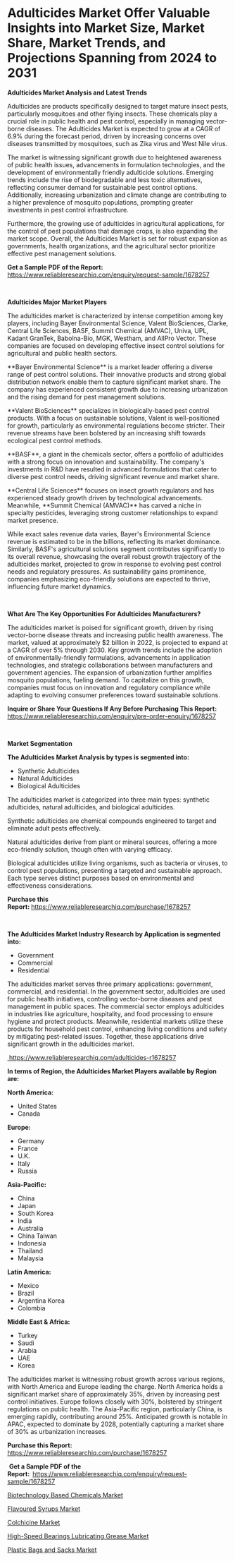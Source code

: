 <p><h1>Adulticides Market Offer Valuable Insights into Market Size, Market Share, Market Trends, and Projections Spanning from 2024 to 2031</h1></p><p><strong>Adulticides Market Analysis and Latest Trends</strong></p>
<p><p>Adulticides are products specifically designed to target mature insect pests, particularly mosquitoes and other flying insects. These chemicals play a crucial role in public health and pest control, especially in managing vector-borne diseases. The Adulticides Market is expected to grow at a CAGR of 6.9% during the forecast period, driven by increasing concerns over diseases transmitted by mosquitoes, such as Zika virus and West Nile virus. </p><p>The market is witnessing significant growth due to heightened awareness of public health issues, advancements in formulation technologies, and the development of environmentally friendly adulticide solutions. Emerging trends include the rise of biodegradable and less toxic alternatives, reflecting consumer demand for sustainable pest control options. Additionally, increasing urbanization and climate change are contributing to a higher prevalence of mosquito populations, prompting greater investments in pest control infrastructure. </p><p>Furthermore, the growing use of adulticides in agricultural applications, for the control of pest populations that damage crops, is also expanding the market scope. Overall, the Adulticides Market is set for robust expansion as governments, health organizations, and the agricultural sector prioritize effective pest management solutions.</p></p>
<p><strong>Get a Sample PDF of the Report:&nbsp;</strong> <a href="https://www.reliableresearchiq.com/enquiry/request-sample/1678257?utm_campaign=1546&utm_medium=2&utm_source=Github&utm_content=ia&utm_term=14102024&utm_id=adulticides">https://www.reliableresearchiq.com/enquiry/request-sample/1678257</a></p>
<p>&nbsp;</p>
<p><strong>Adulticides Major Market Players</strong></p>
<p><p>The adulticides market is characterized by intense competition among key players, including Bayer Environmental Science, Valent BioSciences, Clarke, Central Life Sciences, BASF, Summit Chemical (AMVAC), Univa, UPL, Kadant GranTek, Babolna-Bio, MGK, Westham, and AllPro Vector. These companies are focused on developing effective insect control solutions for agricultural and public health sectors.</p><p>**Bayer Environmental Science** is a market leader offering a diverse range of pest control solutions. Their innovative products and strong global distribution network enable them to capture significant market share. The company has experienced consistent growth due to increasing urbanization and the rising demand for pest management solutions.</p><p>**Valent BioSciences** specializes in biologically-based pest control products. With a focus on sustainable solutions, Valent is well-positioned for growth, particularly as environmental regulations become stricter. Their revenue streams have been bolstered by an increasing shift towards ecological pest control methods.</p><p>**BASF**, a giant in the chemicals sector, offers a portfolio of adulticides with a strong focus on innovation and sustainability. The company's investments in R&D have resulted in advanced formulations that cater to diverse pest control needs, driving significant revenue and market share.</p><p>**Central Life Sciences** focuses on insect growth regulators and has experienced steady growth driven by technological advancements. Meanwhile, **Summit Chemical (AMVAC)** has carved a niche in specialty pesticides, leveraging strong customer relationships to expand market presence.</p><p>While exact sales revenue data varies, Bayer's Environmental Science revenue is estimated to be in the billions, reflecting its market dominance. Similarly, BASF's agricultural solutions segment contributes significantly to its overall revenue, showcasing the overall robust growth trajectory of the adulticides market, projected to grow in response to evolving pest control needs and regulatory pressures. As sustainability gains prominence, companies emphasizing eco-friendly solutions are expected to thrive, influencing future market dynamics.</p></p>
<p>&nbsp;</p>
<p><strong>What Are The Key Opportunities For Adulticides Manufacturers?</strong></p>
<p><p>The adulticides market is poised for significant growth, driven by rising vector-borne disease threats and increasing public health awareness. The market, valued at approximately $2 billion in 2022, is projected to expand at a CAGR of over 5% through 2030. Key growth trends include the adoption of environmentally-friendly formulations, advancements in application technologies, and strategic collaborations between manufacturers and government agencies. The expansion of urbanization further amplifies mosquito populations, fueling demand. To capitalize on this growth, companies must focus on innovation and regulatory compliance while adapting to evolving consumer preferences toward sustainable solutions.</p></p>
<p><strong>Inquire or Share Your Questions If Any Before Purchasing This Report:</strong> <a href="https://www.reliableresearchiq.com/enquiry/pre-order-enquiry/1678257?utm_campaign=1546&utm_medium=2&utm_source=Github&utm_content=ia&utm_term=14102024&utm_id=adulticides">https://www.reliableresearchiq.com/enquiry/pre-order-enquiry/1678257</a></p>
<p>&nbsp;</p>
<p><strong>Market Segmentation</strong></p>
<p><strong>The Adulticides Market Analysis by types is segmented into:</strong></p>
<p><ul><li>Synthetic Adulticides</li><li>Natural Adulticides</li><li>Biological Adulticides</li></ul></p>
<p><p>The adulticides market is categorized into three main types: synthetic adulticides, natural adulticides, and biological adulticides. </p><p>Synthetic adulticides are chemical compounds engineered to target and eliminate adult pests effectively. </p><p>Natural adulticides derive from plant or mineral sources, offering a more eco-friendly solution, though often with varying efficacy. </p><p>Biological adulticides utilize living organisms, such as bacteria or viruses, to control pest populations, presenting a targeted and sustainable approach. Each type serves distinct purposes based on environmental and effectiveness considerations.</p></p>
<p><strong>Purchase this Report:&nbsp;</strong><a href="https://www.reliableresearchiq.com/purchase/1678257?utm_campaign=1546&utm_medium=2&utm_source=Github&utm_content=ia&utm_term=14102024&utm_id=adulticides">https://www.reliableresearchiq.com/purchase/1678257</a></p>
<p>&nbsp;</p>
<p><strong>The Adulticides Market Industry Research by Application is segmented into:</strong></p>
<p><ul><li>Government</li><li>Commercial</li><li>Residential</li></ul></p>
<p><p>The adulticides market serves three primary applications: government, commercial, and residential. In the government sector, adulticides are used for public health initiatives, controlling vector-borne diseases and pest management in public spaces. The commercial sector employs adulticides in industries like agriculture, hospitality, and food processing to ensure hygiene and protect products. Meanwhile, residential markets utilize these products for household pest control, enhancing living conditions and safety by mitigating pest-related issues. Together, these applications drive significant growth in the adulticides market.</p></p>
<p><a href="https://www.reliableresearchiq.com/adulticides-r1678257?utm_campaign=1546&utm_medium=2&utm_source=Github&utm_content=ia&utm_term=14102024&utm_id=adulticides">&nbsp;https://www.reliableresearchiq.com/adulticides-r1678257</a></p>
<p><strong>In terms of Region, the Adulticides Market Players available by Region are:</strong></p>
<p>
    <p> <strong> North America: </strong>
        <ul>
            <li>United States</li>
            <li>Canada</li>
        </ul>
        </p> 
    <p> <strong> Europe: </strong>
        <ul>
            <li>Germany</li>
            <li>France</li>
            <li>U.K.</li>
            <li>Italy</li>
            <li>Russia</li>
        </ul>
        </p> 
    <p> <strong> Asia-Pacific: </strong>
        <ul>
            <li>China</li>
            <li>Japan</li>
            <li>South Korea</li>
            <li>India</li>
            <li>Australia</li>
            <li>China Taiwan</li>
            <li>Indonesia</li>
            <li>Thailand</li>
            <li>Malaysia</li>
        </ul>
        </p> 
    <p> <strong> Latin America: </strong>
        <ul>
            <li>Mexico</li>
            <li>Brazil</li>
            <li>Argentina Korea</li>
            <li>Colombia</li>
        </ul>
        </p> 
    <p> <strong> Middle East & Africa: </strong>
        <ul>
            <li>Turkey</li>
            <li>Saudi</li>
            <li>Arabia</li>
            <li>UAE</li>
            <li>Korea</li>
        </ul>
    </p>
    </p>
<p><p>The adulticides market is witnessing robust growth across various regions, with North America and Europe leading the charge. North America holds a significant market share of approximately 35%, driven by increasing pest control initiatives. Europe follows closely with 30%, bolstered by stringent regulations on public health. The Asia-Pacific region, particularly China, is emerging rapidly, contributing around 25%. Anticipated growth is notable in APAC, expected to dominate by 2028, potentially capturing a market share of 30% as urbanization increases.</p></p>
<p><strong>Purchase this Report: </strong><a href="https://www.reliableresearchiq.com/purchase/1678257?utm_campaign=1546&utm_medium=2&utm_source=Github&utm_content=ia&utm_term=14102024&utm_id=adulticides">https://www.reliableresearchiq.com/purchase/1678257</a></p>
<p>&nbsp;<strong>Get a Sample PDF of the Report:&nbsp;&nbsp;</strong><a href="https://www.reliableresearchiq.com/enquiry/request-sample/1678257?utm_campaign=1546&utm_medium=2&utm_source=Github&utm_content=ia&utm_term=14102024&utm_id=adulticides">https://www.reliableresearchiq.com/enquiry/request-sample/1678257</a></p>
<p><strong></strong></p>
<p><p><a href="https://www.linkedin.com/pulse/biotechnology-based-chemicals-market-growth-outlook-from-2024-3t1ec?trk=public_post_embed_feed-article-content&utm_campaign=1546&utm_medium=2&utm_source=Github&utm_content=ia&utm_term=14102024&utm_id=adulticides">Biotechnology Based Chemicals Market</a></p><p><a href="https://www.linkedin.com/pulse/flavoured-syrups-market-essentials-key-players-demand-drivers-bmtof?utm_campaign=1546&utm_medium=2&utm_source=Github&utm_content=ia&utm_term=14102024&utm_id=adulticides">Flavoured Syrups Market</a></p><p><a href="https://www.linkedin.com/pulse/colchicine-market-overview-forecast-2024-2031-detailed-study-tbdwf?utm_campaign=1546&utm_medium=2&utm_source=Github&utm_content=ia&utm_term=14102024&utm_id=adulticides">Colchicine Market</a></p><p><a href="https://www.linkedin.com/pulse/high-speed-bearings-lubricating-grease-market-emerging-trends-ah8zc?trk=public_post_embed_feed-article-content&utm_campaign=1546&utm_medium=2&utm_source=Github&utm_content=ia&utm_term=14102024&utm_id=adulticides">High-Speed Bearings Lubricating Grease Market</a></p><p><a href="https://www.linkedin.com/pulse/exploring-plastic-bags-sacks-market-strategic-insights-growth-vtecc?trk=public_post_embed_feed-article-content&utm_campaign=1546&utm_medium=2&utm_source=Github&utm_content=ia&utm_term=14102024&utm_id=adulticides">Plastic Bags and Sacks Market</a></p></p>
